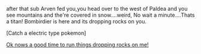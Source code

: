after that sub Arven fed you,you head over to the west of Paldea and you see mountains and the're covered in snow....weird, No wait a minute....Thats a titan! Bombirdier is here and its dropping rocks on you.


[Catch a electric type pokemon]

[Ok nows a good time to run,things dropping rocks on me!](defeat-titan-path.md)